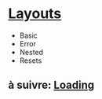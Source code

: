 # [Layouts](https://kit.svelte.dev/docs#layouts)

- Basic
- Error
- Nested
- Resets

## à suivre: [Loading](./6-4_loading.md)
